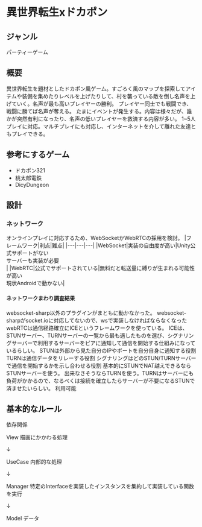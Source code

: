 # 異世界転生xドカポン
## ジャンル
パーティーゲーム
## 概要
異世界転生を題材としたドカポン風ゲーム。すごろく風のマップを探索してアイテムや装備を集めたりレベルを上げたりして、村を襲っている敵を倒し名声を上げていく。名声が最も高いプレイヤーの勝利。
プレイヤー同士でも戦闘でき、戦闘に勝てば名声が奪える。
たまにイベントが発生する。内容は様々だが、誰かが突然有利になったり、名声の低いプレイヤーを救済する内容が多い。
1~5人プレイに対応。マルチプレイにも対応し、インターネットを介して離れた友達ともプレイできる。
## 参考にするゲーム
 - ドカポン321
 - 桃太郎電鉄
 - DicyDungeon
## 設計
### ネットワーク
オンラインプレイに対応するため、WebSocketかWebRTCの採用を検討。
|フレームワーク|利点|難点|
|---|---|---|
|WebSocket|実装の自由度が高い|Unity公式サポートがない<br>サーバーも実装が必要<br>|
|WebRTC|公式でサポートされている|無料だと転送量に縛りが生まれる可能性が高い<br>現状Androidで動かない|
#### ネットワークまわり調査結果
websocket-sharp以外のプラグインがまともに動かなかった。
websocket-sharpがsocket.ioに対応してないので、wsで実装しなければならなくなった
webRTCは通信経路確立にICEというフレームワークを使っている。
ICEは、STUNサーバー、TURNサーバーの一覧から最も適したものを選び、シグナリングサーバーで利用するサーバーをピアに通知して通信を開始する仕組みになっているらしい。
STUNは外部から見た自分のIPやポートを自分自身に通知する役割
TURNは通信データをリレーする役割
シグナリングはどのSTUN/TURNサーバーで通信を開始するかを示し合わせる役割
基本的にSTUNでNAT越えできるならSTUNサーバーを使う。
出来なさそうならTURNを使う。TURNはサーバーにも負荷がかかるので、なるべくは接続を確立したらサーバーが不要になるSTUNで済ませたいらしい。
利用可能
## 基本的なルール
依存関係

View 描画にかかわる処理

↓

UseCase 内部的な処理

↓

Manager 特定のInterfaceを実装したインスタンスを集約して実装している関数を実行

↓

Model データ



